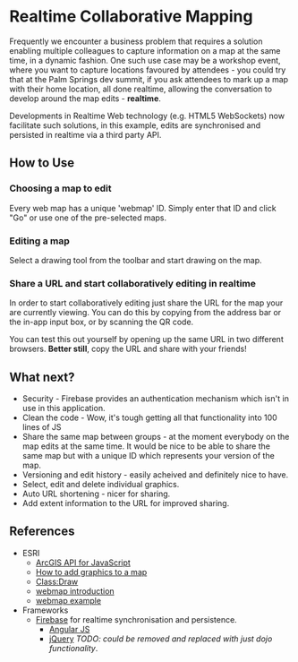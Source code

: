 # Realtime Collaborative Mapping

Frequently we encounter a business problem that requires a solution enabling multiple colleagues to capture information on a map at the same time, in a dynamic fashion.  One such use case may be a workshop event, where you want to capture locations favoured by attendees - you could try that at the Palm Springs dev summit, if you ask attendees to mark up a map with their home location, all done realtime, allowing the conversation to develop around the map edits - **realtime**.

Developments in Realtime Web technology (e.g. HTML5 WebSockets) now facilitate such solutions, in this example, edits are synchronised and persisted in realtime via a third party API.

## How to Use

### Choosing a map to edit

Every web map has a unique 'webmap' ID. Simply enter that ID and click "Go" or use one of the pre-selected maps.

### Editing a map

Select a drawing tool from the toolbar and start drawing on the map.

### Share a URL and start collaboratively editing in realtime

In order to start collaboratively editing just share the URL for the map your are currently viewing. You can do this by copying from the address bar or the in-app input box, or by scanning the QR code.

You can test this out yourself by opening up the same URL in two different browsers. **Better still**, copy the URL and share with your friends!

## What next?

* Security - Firebase provides an authentication mechanism which isn't in use in this application.
* Clean the code - Wow, it's tough getting all that functionality into 100 lines of JS
* Share the same map between groups - at the moment everybody on the map edits at the same time. It would be nice to be able to share the same map but with a unique ID which represents your version of the map.
* Versioning and edit history - easily acheived and definitely nice to have.
* Select, edit and delete individual graphics.
* Auto URL shortening - nicer for sharing.
* Add extent information to the URL for improved sharing.

## References

* ESRI
  * [ArcGIS API for JavaScript](http://help.arcgis.com/en/webapi/javascript/arcgis/index.html)
  * [How to add graphics to a map](http://help.arcgis.com/en/webapi/javascript/arcgis/jssamples/graphics_add.html)
  * [Class:Draw](http://help.arcgis.com/en/webapi/javascript/arcgis/jsapi/draw.html)
  * [webmap introduction](http://help.arcgis.com/en/webapi/javascript/arcgis/jshelp/intro_webmap.html)
  * [webmap example](http://www.arcgis.com/home/webmap/viewer.html?webmap=31aa8f2167c140bf8d30840d4cb7e411)
* Frameworks
  * [Firebase](http://firebase.com) for realtime synchronisation and persistence.
	* [Angular JS](http://angularjs.org/)
	* [jQuery](http://jquery.com/) *TODO: could be removed and replaced with just dojo functionality*.